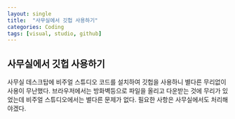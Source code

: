 ```yaml
---
layout: single
title:  "사무실에서 깃헙 사용하기"
categories: Coding
tags: [visual, studio, github]
---
```


## 사무실에서 깃헙 사용하기
사무실 데스크탑에 비주얼 스튜디오 코드를 설치하여 깃헙을 사용하니 별다른 무리없이 사용이 무난했다.
브라우저에서는 방화벽등으로 파일을 올리고 다운받는 것에 무리가 있었는데 비주얼 스튜디오에서는 별다른 문제가 없다.
필요한 사항은 사무실에서도 처리해야겠다.
